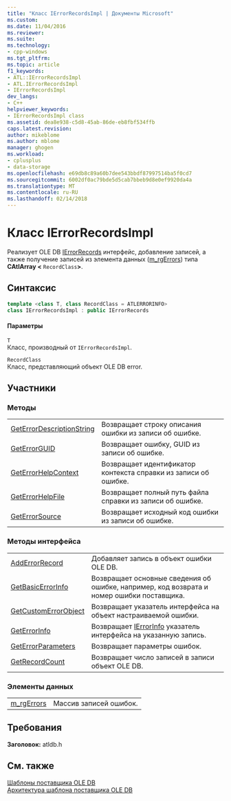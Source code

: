 ```yaml
---
title: "Класс IErrorRecordsImpl | Документы Microsoft"
ms.custom: 
ms.date: 11/04/2016
ms.reviewer: 
ms.suite: 
ms.technology:
- cpp-windows
ms.tgt_pltfrm: 
ms.topic: article
f1_keywords:
- ATL::IErrorRecordsImpl
- ATL.IErrorRecordsImpl
- IErrorRecordsImpl
dev_langs:
- C++
helpviewer_keywords:
- IErrorRecordsImpl class
ms.assetid: dea8e938-c5d8-45ab-86de-eb8fbf534ffb
caps.latest.revision: 
author: mikeblome
ms.author: mblome
manager: ghogen
ms.workload:
- cplusplus
- data-storage
ms.openlocfilehash: e69db8c89a60b7dee543bbdf87997514ba5f0cd7
ms.sourcegitcommit: 6002df0ac79bde5d5cab7bbeb9d8e0ef9920da4a
ms.translationtype: MT
ms.contentlocale: ru-RU
ms.lasthandoff: 02/14/2018
---
```

# <a name="ierrorrecordsimpl-class"></a>Класс IErrorRecordsImpl
Реализует OLE DB [IErrorRecords](https://msdn.microsoft.com/en-us/library/ms718112.aspx) интерфейс, добавление записей, а также получение записей из элемента данных ([m_rgErrors](../../data/oledb/ierrorrecordsimpl-m-rgerrors.md)) типа **CAtlArray <** `RecordClass`**>**.  
  
## <a name="syntax"></a>Синтаксис

```cpp
template <class T, class RecordClass = ATLERRORINFO>  
class IErrorRecordsImpl : public IErrorRecords  
```  
  
#### <a name="parameters"></a>Параметры  
 `T`  
 Класс, производный от `IErrorRecordsImpl`.  
  
 `RecordClass`  
 Класс, представляющий объект OLE DB error.  
  
## <a name="members"></a>Участники  
  
### <a name="methods"></a>Методы  
  
|||  
|-|-|  
|[GetErrorDescriptionString](../../data/oledb/ierrorrecordsimpl-geterrordescriptionstring.md)|Возвращает строку описания ошибки из записи об ошибке.|  
|[GetErrorGUID](../../data/oledb/ierrorrecordsimpl-geterrorguid.md)|Возвращает ошибку, GUID из записи об ошибке.|  
|[GetErrorHelpContext](../../data/oledb/ierrorrecordsimpl-geterrorhelpcontext.md)|Возвращает идентификатор контекста справки из записи об ошибке.|  
|[GetErrorHelpFile](../../data/oledb/ierrorrecordsimpl-geterrorhelpfile.md)|Возвращает полный путь файла справки из записи об ошибке.|  
|[GetErrorSource](../../data/oledb/ierrorrecordsimpl-geterrorsource.md)|Возвращает исходный код ошибки из записи об ошибке.|  
  
### <a name="interface-methods"></a>Методы интерфейса  
  
|||  
|-|-|  
|[AddErrorRecord](../../data/oledb/ierrorrecordsimpl-adderrorrecord.md)|Добавляет запись в объект ошибки OLE DB.|  
|[GetBasicErrorInfo](../../data/oledb/cdberrorinfo-getbasicerrorinfo.md)|Возвращает основные сведения об ошибке, например, код возврата и номер ошибки поставщика.|  
|[GetCustomErrorObject](../../data/oledb/cdberrorinfo-getcustomerrorobject.md)|Возвращает указатель интерфейса на объект настраиваемой ошибки.|  
|[GetErrorInfo](../../data/oledb/cdberrorinfo-geterrorinfo.md)|Возвращает [IErrorInfo](https://msdn.microsoft.com/en-us/library/ms718112.aspx) указатель интерфейса на указанную запись.|  
|[GetErrorParameters](../../data/oledb/cdberrorinfo-geterrorparameters.md)|Возвращает параметры ошибок.|  
|[GetRecordCount](../../mfc/reference/cdaorecordset-class.md#getrecordcount)|Возвращает число записей в записи объект OLE DB.|  
  
### <a name="data-members"></a>Элементы данных  
  
|||  
|-|-|  
|[m_rgErrors](../../data/oledb/ierrorrecordsimpl-m-rgerrors.md)|Массив записей ошибок.|  
  
## <a name="requirements"></a>Требования  
 **Заголовок:** atldb.h  
  
## <a name="see-also"></a>См. также  
 [Шаблоны поставщика OLE DB](../../data/oledb/ole-db-provider-templates-cpp.md)   
 [Архитектура шаблона поставщика OLE DB](../../data/oledb/ole-db-provider-template-architecture.md)